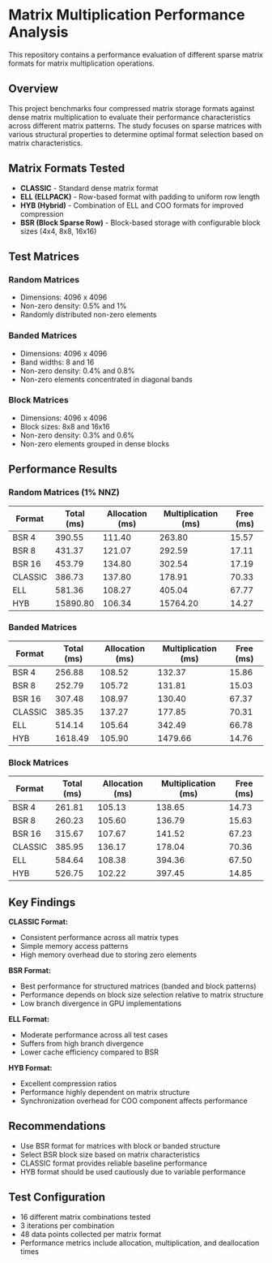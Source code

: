# Matrix Multiplication Performance Analysis

This repository contains a performance evaluation of different sparse matrix formats for matrix multiplication operations.

## Overview

This project benchmarks four compressed matrix storage formats against dense matrix multiplication to evaluate their performance characteristics across different matrix patterns. The study focuses on sparse matrices with various structural properties to determine optimal format selection based on matrix characteristics.

## Matrix Formats Tested

- **CLASSIC** - Standard dense matrix format
- **ELL (ELLPACK)** - Row-based format with padding to uniform row length
- **HYB (Hybrid)** - Combination of ELL and COO formats for improved compression
- **BSR (Block Sparse Row)** - Block-based storage with configurable block sizes (4x4, 8x8, 16x16)

## Test Matrices

### Random Matrices
- Dimensions: 4096 x 4096
- Non-zero density: 0.5% and 1%
- Randomly distributed non-zero elements

### Banded Matrices
- Dimensions: 4096 x 4096
- Band widths: 8 and 16
- Non-zero density: 0.4% and 0.8%
- Non-zero elements concentrated in diagonal bands

### Block Matrices
- Dimensions: 4096 x 4096
- Block sizes: 8x8 and 16x16
- Non-zero density: 0.3% and 0.6%
- Non-zero elements grouped in dense blocks

## Performance Results

### Random Matrices (1% NNZ)
| Format  | Total (ms) | Allocation (ms) | Multiplication (ms) | Free (ms) |
|---------|------------|-----------------|-------------------|-----------|
| BSR 4   | 390.55     | 111.40          | 263.80            | 15.57     |
| BSR 8   | 431.37     | 121.07          | 292.59            | 17.11     |
| BSR 16  | 453.79     | 134.80          | 302.54            | 17.19     |
| CLASSIC | 386.73     | 137.80          | 178.91            | 70.33     |
| ELL     | 581.36     | 108.27          | 405.04            | 67.77     |
| HYB     | 15890.80   | 106.34          | 15764.20          | 14.27     |

### Banded Matrices
| Format  | Total (ms) | Allocation (ms) | Multiplication (ms) | Free (ms) |
|---------|------------|-----------------|-------------------|-----------|
| BSR 4   | 256.88     | 108.52          | 132.37            | 15.86     |
| BSR 8   | 252.79     | 105.72          | 131.81            | 15.03     |
| BSR 16  | 307.48     | 108.97          | 130.40            | 67.37     |
| CLASSIC | 385.35     | 137.27          | 177.85            | 70.31     |
| ELL     | 514.14     | 105.64          | 342.49            | 66.78     |
| HYB     | 1618.49    | 105.90          | 1479.66           | 14.76     |

### Block Matrices
| Format  | Total (ms) | Allocation (ms) | Multiplication (ms) | Free (ms) |
|---------|------------|-----------------|-------------------|-----------|
| BSR 4   | 261.81     | 105.13          | 138.65            | 14.73     |
| BSR 8   | 260.23     | 105.60          | 136.79            | 15.63     |
| BSR 16  | 315.67     | 107.67          | 141.52            | 67.23     |
| CLASSIC | 385.95     | 136.17          | 178.04            | 70.36     |
| ELL     | 584.64     | 108.38          | 394.36            | 67.50     |
| HYB     | 526.75     | 102.22          | 397.45            | 14.85     |

## Key Findings

**CLASSIC Format:**
- Consistent performance across all matrix types
- Simple memory access patterns
- High memory overhead due to storing zero elements

**BSR Format:**
- Best performance for structured matrices (banded and block patterns)
- Performance depends on block size selection relative to matrix structure
- Low branch divergence in GPU implementations

**ELL Format:**
- Moderate performance across all test cases
- Suffers from high branch divergence
- Lower cache efficiency compared to BSR

**HYB Format:**
- Excellent compression ratios
- Performance highly dependent on matrix structure
- Synchronization overhead for COO component affects performance

## Recommendations

- Use BSR format for matrices with block or banded structure
- Select BSR block size based on matrix characteristics
- CLASSIC format provides reliable baseline performance
- HYB format should be used cautiously due to variable performance

## Test Configuration

- 16 different matrix combinations tested
- 3 iterations per combination
- 48 data points collected per matrix format
- Performance metrics include allocation, multiplication, and deallocation times